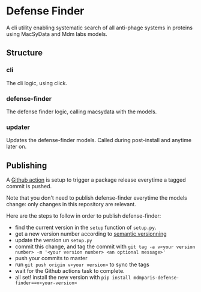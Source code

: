 # Defense Finder

A cli utility enabling systematic search of all anti-phage systems in proteins using MacSyData and Mdm labs models.

## Structure

### cli
The cli logic, using click.

### defense-finder
The defense finder logic, calling macsydata with the models.

### updater
Updates the defense-finder models. Called during post-install and anytime later on.

## Publishing

A [Github action](https://github.com/mdmparis/defense-finder/actions) is setup to trigger a package release everytime a tagged commit is pushed.

Note that you don't need to publish defense-finder everytime the models change: only changes in this repository are relevant.

Here are the steps to follow in order to publish defense-finder:
- find the current version in the `setup` function of `setup.py`.
- get a new version number according to [semantic versionning](https://semver.org/)
- update the version un `setup.py`
- commit this change, and tag the commit with `git tag -a v<your version number> -m '<your version number> <an optional message>'`
- push your commits to master
- run `git push origin v<your version>` to sync the tags
- wait for the Github actions task to complete.
- all set! install the new version with `pip install mdmparis-defense-finder==v<your-version>`
